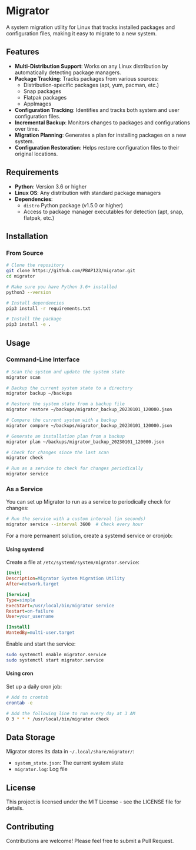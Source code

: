 # Migrator

A system migration utility for Linux that tracks installed packages and configuration files, making it easy to migrate to a new system.

## Features

- **Multi-Distribution Support**: Works on any Linux distribution by automatically detecting package managers.
- **Package Tracking**: Tracks packages from various sources:
  - Distribution-specific packages (apt, yum, pacman, etc.)
  - Snap packages
  - Flatpak packages
  - AppImages
- **Configuration Tracking**: Identifies and tracks both system and user configuration files.
- **Incremental Backup**: Monitors changes to packages and configurations over time.
- **Migration Planning**: Generates a plan for installing packages on a new system.
- **Configuration Restoration**: Helps restore configuration files to their original locations.

## Requirements

- **Python**: Version 3.6 or higher
- **Linux OS**: Any distribution with standard package managers
- **Dependencies**: 
  - `distro` Python package (v1.5.0 or higher)
  - Access to package manager executables for detection (apt, snap, flatpak, etc.)

## Installation

### From Source

```bash
# Clone the repository
git clone https://github.com/PBAP123/migrator.git
cd migrator

# Make sure you have Python 3.6+ installed
python3 --version

# Install dependencies
pip3 install -r requirements.txt

# Install the package
pip3 install -e .
```

## Usage

### Command-Line Interface

```bash
# Scan the system and update the system state
migrator scan

# Backup the current system state to a directory
migrator backup ~/backups

# Restore the system state from a backup file
migrator restore ~/backups/migrator_backup_20230101_120000.json

# Compare the current system with a backup
migrator compare ~/backups/migrator_backup_20230101_120000.json

# Generate an installation plan from a backup
migrator plan ~/backups/migrator_backup_20230101_120000.json

# Check for changes since the last scan
migrator check

# Run as a service to check for changes periodically
migrator service
```

### As a Service

You can set up Migrator to run as a service to periodically check for changes:

```bash
# Run the service with a custom interval (in seconds)
migrator service --interval 3600  # Check every hour
```

For a more permanent solution, create a systemd service or cronjob:

#### Using systemd

Create a file at `/etc/systemd/system/migrator.service`:

```ini
[Unit]
Description=Migrator System Migration Utility
After=network.target

[Service]
Type=simple
ExecStart=/usr/local/bin/migrator service
Restart=on-failure
User=your_username

[Install]
WantedBy=multi-user.target
```

Enable and start the service:

```bash
sudo systemctl enable migrator.service
sudo systemctl start migrator.service
```

#### Using cron

Set up a daily cron job:

```bash
# Add to crontab
crontab -e

# Add the following line to run every day at 3 AM
0 3 * * * /usr/local/bin/migrator check
```

## Data Storage

Migrator stores its data in `~/.local/share/migrator/`:

- `system_state.json`: The current system state
- `migrator.log`: Log file

## License

This project is licensed under the MIT License - see the LICENSE file for details.

## Contributing

Contributions are welcome! Please feel free to submit a Pull Request.
